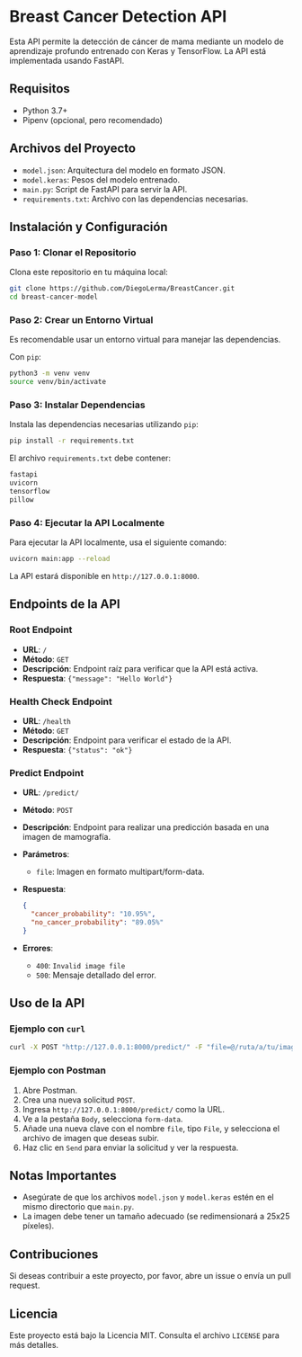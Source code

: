 # Breast Cancer Detection API

Esta API permite la detección de cáncer de mama mediante un modelo de aprendizaje profundo entrenado con Keras y TensorFlow. La API está implementada usando FastAPI.

## Requisitos

- Python 3.7+
- Pipenv (opcional, pero recomendado)

## Archivos del Proyecto

- `model.json`: Arquitectura del modelo en formato JSON.
- `model.keras`: Pesos del modelo entrenado.
- `main.py`: Script de FastAPI para servir la API.
- `requirements.txt`: Archivo con las dependencias necesarias.

## Instalación y Configuración

### Paso 1: Clonar el Repositorio

Clona este repositorio en tu máquina local:

```bash
git clone https://github.com/DiegoLerma/BreastCancer.git
cd breast-cancer-model
```

### Paso 2: Crear un Entorno Virtual

Es recomendable usar un entorno virtual para manejar las dependencias.

Con `pip`:

```bash
python3 -m venv venv
source venv/bin/activate
```

### Paso 3: Instalar Dependencias

Instala las dependencias necesarias utilizando `pip`:

```bash
pip install -r requirements.txt
```

El archivo `requirements.txt` debe contener:

```txt
fastapi
uvicorn
tensorflow
pillow
```

### Paso 4: Ejecutar la API Localmente

Para ejecutar la API localmente, usa el siguiente comando:

```bash
uvicorn main:app --reload
```

La API estará disponible en `http://127.0.0.1:8000`.

## Endpoints de la API

### Root Endpoint

- **URL**: `/`
- **Método**: `GET`
- **Descripción**: Endpoint raíz para verificar que la API está activa.
- **Respuesta**: `{"message": "Hello World"}`

### Health Check Endpoint

- **URL**: `/health`
- **Método**: `GET`
- **Descripción**: Endpoint para verificar el estado de la API.
- **Respuesta**: `{"status": "ok"}`

### Predict Endpoint

- **URL**: `/predict/`
- **Método**: `POST`
- **Descripción**: Endpoint para realizar una predicción basada en una imagen de mamografía.
- **Parámetros**:
  - `file`: Imagen en formato multipart/form-data.
- **Respuesta**:

  ```json
  {
    "cancer_probability": "10.95%",
    "no_cancer_probability": "89.05%"
  }
  ```

- **Errores**:
  - `400`: `Invalid image file`
  - `500`: Mensaje detallado del error.

## Uso de la API

### Ejemplo con `curl`

```bash
curl -X POST "http://127.0.0.1:8000/predict/" -F "file=@/ruta/a/tu/imagen.png"
```

### Ejemplo con Postman

1. Abre Postman.
2. Crea una nueva solicitud `POST`.
3. Ingresa `http://127.0.0.1:8000/predict/` como la URL.
4. Ve a la pestaña `Body`, selecciona `form-data`.
5. Añade una nueva clave con el nombre `file`, tipo `File`, y selecciona el archivo de imagen que deseas subir.
6. Haz clic en `Send` para enviar la solicitud y ver la respuesta.

## Notas Importantes

- Asegúrate de que los archivos `model.json` y `model.keras` estén en el mismo directorio que `main.py`.
- La imagen debe tener un tamaño adecuado (se redimensionará a 25x25 píxeles).

## Contribuciones

Si deseas contribuir a este proyecto, por favor, abre un issue o envía un pull request.

## Licencia

Este proyecto está bajo la Licencia MIT. Consulta el archivo `LICENSE` para más detalles.
